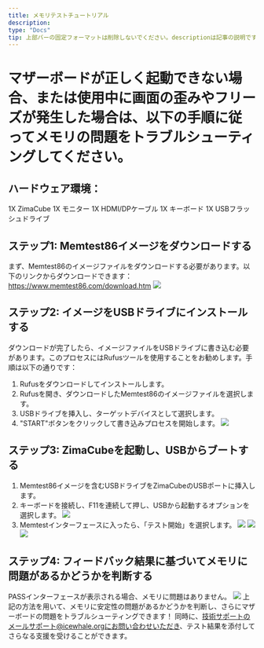 ```yaml
---
title: メモリテストチュートリアル
description: 
type: "Docs"
tip: 上部バーの固定フォーマットは削除しないでください。descriptionは記事の説明ですが、記入しない場合は内容の最初の段落が切り取られます。
---
```

# マザーボードが正しく起動できない場合、または使用中に画面の歪みやフリーズが発生した場合は、以下の手順に従ってメモリの問題をトラブルシューティングしてください。
## ハードウェア環境：
1X ZimaCube
1X モニター
1X HDMI/DPケーブル
1X キーボード
1X USBフラッシュドライブ
## ステップ1: Memtest86イメージをダウンロードする
まず、Memtest86のイメージファイルをダウンロードする必要があります。以下のリンクからダウンロードできます：
https://www.memtest86.com/download.htm
![](https://manage.icewhale.io/api/static/docs/1729233669049_image.png)
## ステップ2: イメージをUSBドライブにインストールする
ダウンロードが完了したら、イメージファイルをUSBドライブに書き込む必要があります。このプロセスにはRufusツールを使用することをお勧めします。手順は以下の通りです：
1. Rufusをダウンロードしてインストールします。
2. Rufusを開き、ダウンロードしたMemtest86のイメージファイルを選択します。
3. USBドライブを挿入し、ターゲットデバイスとして選択します。
4. "START"ボタンをクリックして書き込みプロセスを開始します。
![](https://manage.icewhale.io/api/static/docs/1729233702813_image.png)
## ステップ3: ZimaCubeを起動し、USBからブートする
1. Memtest86イメージを含むUSBドライブをZimaCubeのUSBポートに挿入します。
2. キーボードを接続し、F11を連続して押し、USBから起動するオプションを選択します。
![](https://manage.icewhale.io/api/static/docs/1729233729784_image.png)
3. Memtestインターフェースに入ったら、「テスト開始」を選択します。
![](https://manage.icewhale.io/api/static/docs/1729233755009_image.png)
![](https://manage.icewhale.io/api/static/docs/1729233761336_image.png)
![](https://manage.icewhale.io/api/static/docs/1729233768385_image.png)
## ステップ4: フィードバック結果に基づいてメモリに問題があるかどうかを判断する
PASSインターフェースが表示される場合、メモリに問題はありません。
![](https://manage.icewhale.io/api/static/docs/1729233805061_image.png)
上記の方法を用いて、メモリに安定性の問題があるかどうかを判断し、さらにマザーボードの問題をトラブルシューティングできます！ 同時に、技術サポートのメールサポート@icewhale.orgにお問い合わせいただき、テスト結果を添付してさらなる支援を受けることができます。